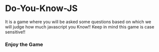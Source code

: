 # Do-You-Know-JS
It is a game where you will be asked some questions based on which we will judge how much javascript you Know!!
Keep in mind this game is case sensitive!!
<h3>Enjoy the Game <h3>
